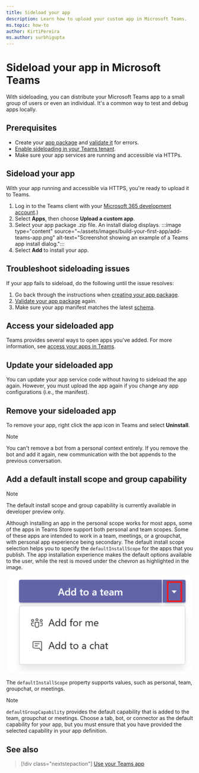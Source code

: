 ```yaml
---
title: Sideload your app
description: Learn how to upload your custom app in Microsoft Teams.
ms.topic: how-to
author: KirtiPereira
ms.author: surbhigupta
---
```


# Sideload your app in Microsoft Teams

With sideloading, you can distribute your Microsoft Teams app to a small group of users or even an individual. It's a common way to test and debug apps locally.

## Prerequisites

* Create your [app package](~/concepts/build-and-test/apps-package.md) and [validate it](https://dev.teams.microsoft.com/appvalidation.html) for errors.
* [Enable sideloading in your Teams tenant](~/concepts/build-and-test/prepare-your-o365-tenant.md#enable-custom-teams-apps-and-turn-on-custom-app-uploading).
* Make sure your app services are running and accessible via HTTPs.

## Sideload your app

With your app running and accessible via HTTPS, you're ready to upload it to Teams.

1. Log in to the Teams client with your [Microsoft 365 development account](../build-your-first-app/build-first-app-overview.md#set-up-your-development-account).)
1. Select **Apps**, then choose **Upload a custom app**.
1. Select your app package .zip file. An install dialog displays.
:::image type="content" source="~/assets/images/build-your-first-app/add-teams-app.png" alt-text="Screenshot showing an example of a Teams app install dialog.":::
1. Select **Add** to install your app.

## Troubleshoot sideloading issues

If your app fails to sideload, do the following until the issue resolves:

1. Go back through the instructions when [creating your app package](../../concepts/build-and-test/apps-package.md).
1. [Validate your app package](https://dev.teams.microsoft.com/appvalidation.html) again.
1. Make sure your app manifest matches the latest [schema](../../resources/schema/manifest-schema.md).

## Access your sideloaded app

Teams provides several ways to open apps you've added. For more information, see [access your apps in Teams](https://support.microsoft.com/office/access-your-apps-in-teams-0758cb09-9e85-40e7-a974-51df7734646a).

## Update your sideloaded app

You can update your app service code without having to sideload the app again. However, you must upload the app again if you change any app configurations (i.e., the manifest).

## Remove your sideloaded app

To remove your app, right click the app icon in Teams and select **Uninstall**.

> [!NOTE]
> You can't remove a bot from a personal context entirely. If you remove the bot and add it again, new communication with the bot appends to the previous conversation.

## Add a default install scope and group capability

> [!NOTE]
> The default install scope and group capability is currently available in developer preview only.

Although installing an app in the personal scope works for most apps, some of the apps in Teams Store support both personal and team scopes.
Some of these apps are intended to work in a team, meetings, or a groupchat, with personal app experience being secondary.
The default install scope selection helps you to specify the `defaultInstallScope` for the apps that you publish. The app installation experience makes the default options available to the user, while the rest is moved under the chevron as highlighted in the image.

![Add an app](../../assets/images/compose-extensions/addanapp.png)

The `defaultInstallScope` property supports values, such as personal, team, groupchat, or meetings.

> [!NOTE]
>`defaultGroupCapability` provides the default capability that is added to the team, groupchat or meetings. Choose a tab, bot, or connector as the default capability for your app, but you must ensure that you have provided the selected capability in your app definition.

## See also

> [!div class="nextstepaction"]
> [Use your Teams app](/office/apps-and-services-cc1fba57-9900-4634-8306-2360a40c665b?ui=en-us&rs=en-us&ad=us)
